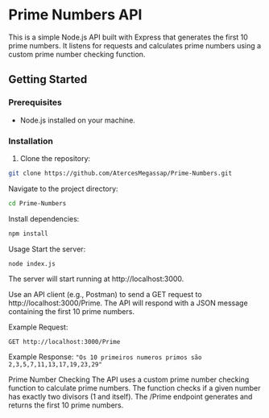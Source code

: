 # Prime Numbers API

This is a simple Node.js API built with Express that generates the first 10 prime numbers. It listens for requests and calculates prime numbers using a custom prime number checking function.

## Getting Started

### Prerequisites

- Node.js installed on your machine.

### Installation

1. Clone the repository:

```bash
git clone https://github.com/AtercesMegassap/Prime-Numbers.git
```
Navigate to the project directory:
```bash
cd Prime-Numbers
```
Install dependencies:
```bash
npm install
```

Usage
Start the server:
```bash
node index.js
```
The server will start running at http://localhost:3000.

Use an API client (e.g., Postman) to send a GET request to http://localhost:3000/Prime. The API will respond with a JSON message containing the first 10 prime numbers.

Example Request:
```
GET http://localhost:3000/Prime
```
Example Response:
```"Os 10 primeiros numeros primos são 2,3,5,7,11,13,17,19,23,29"```

Prime Number Checking
The API uses a custom prime number checking function to calculate prime numbers. The function checks if a given number has exactly two divisors (1 and itself). The /Prime endpoint generates and returns the first 10 prime numbers.

